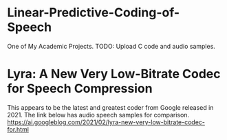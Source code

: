 # Linear-Predictive-Coding-of-Speech

One of My Academic Projects.
TODO: Upload C code and audio samples.

# Lyra: A New Very Low-Bitrate Codec for Speech Compression

This appears to be the latest and greatest coder from Google released in 2021.
The link below has audio speech samples for comparison. 
https://ai.googleblog.com/2021/02/lyra-new-very-low-bitrate-codec-for.html

